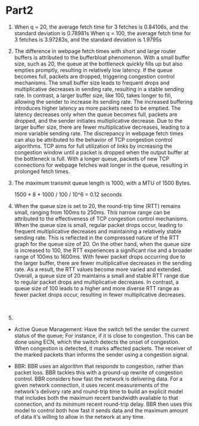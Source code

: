 # **Part2**

 1. When q = 20, the average fetch time for 3 fetches is 0.84106s, and the standard deviation is 0.78981s
When q = 100, the average fetch time for 3 fetches is 3.97283s, and the standard deviation is 1.9795s

2. The difference in webpage fetch times with short and large router buffers is attributed to the bufferbloat phenomenon. With a small buffer size, such as 20, the queue at the bottleneck quickly fills up but also empties promptly, resulting in relatively low latency. If the queue becomes full, packets are dropped, triggering congestion control mechanisms. The small buffer size leads to frequent drops and multiplicative decreases in sending rate, resulting in a stable sending rate.
In contrast, a larger buffer size, like 100, takes longer to fill, allowing the sender to increase its sending rate. The increased buffering introduces higher latency as more packets need to be emptied. The latency decreases only when the queue becomes full, packets are dropped, and the sender initiates multiplicative decrease. Due to the larger buffer size, there are fewer multiplicative decreases, leading to a more variable sending rate.
The discrepancy in webpage fetch times can also be attributed to the behavior of TCP congestion control algorithms. TCP aims for full utilization of links by increasing the congestion window until a packet is dropped when the output buffer at the bottleneck is full. With a longer queue, packets of new TCP connections for webpage fetches wait longer in the queue, resulting in prolonged fetch times.

3. The maximum transmit queue length is 1000, with a MTU of 1500 Bytes.

    1500 * 8 * 1000 / 100 / 10^6 = 0.12 seconds
&nbsp;
4. When the queue size is set to 20, the round-trip time (RTT) remains small, ranging from 100ms to 250ms. This narrow range can be attributed to the effectiveness of TCP congestion control mechanisms. When the queue size is small, regular packet drops occur, leading to frequent multiplicative decreases and maintaining a relatively stable sending rate. This is reflected in the compressed nature of the RTT graph for the queue size of 20.
On the other hand, when the queue size is increased to 100, the RTT experiences a significant rise and a broader range of 100ms to 1600ms. With fewer packet drops occurring due to the larger buffer, there are fewer multiplicative decreases in the sending rate. As a result, the RTT values become more varied and extended.
Overall, a queue size of 20 maintains a small and stable RTT range due to regular packet drops and multiplicative decreases. In contrast, a queue size of 100 leads to a higher and more diverse RTT range as fewer packet drops occur, resulting in fewer multiplicative decreases.

&nbsp;

5. 
 - Active Queue Management: Have the switch tell the sender the current status of the queue; For instance, if it is close to congestion. This can be done using ECN, which the switch detects the onset of congestion. When congestion is detected, it marks affected packets. The receiver of the marked packets than informs the sender using a congestion signal.
 
 - BBR: BBR uses an algorithm that responds to congestion, rather than packet loss. BBR tackles this with a ground-up rewrite of congestion control. BBR considers how fast the network is delivering data. For a given network connection, it uses recent measurements of the network's delivery rate and round-trip time to build an explicit model that includes both the maximum recent bandwidth available to that connection, and its minimum recent round-trip delay. BBR then uses this model to control both how fast it sends data and the maximum amount of data it's willing to allow in the network at any time.

